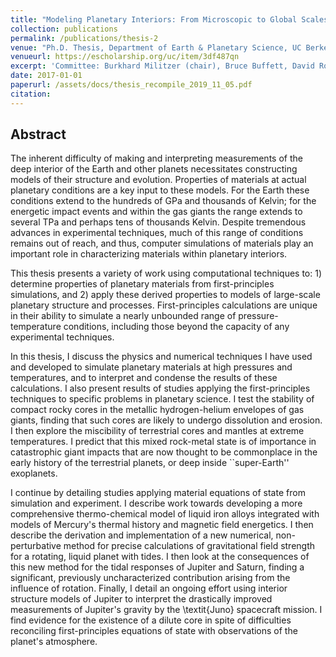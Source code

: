 ```yaml
---
title: "Modeling Planetary Interiors: From Microscopic to Global Scales"
collection: publications
permalink: /publications/thesis-2
venue: "Ph.D. Thesis, Department of Earth & Planetary Science, UC Berkeley"
venueurl: https://escholarship.org/uc/item/3df487qn
excerpt: 'Committee: Burkhard Militzer (chair), Bruce Buffett, David Romps, Eugene Chiang'
date: 2017-01-01
paperurl: /assets/docs/thesis_recompile_2019_11_05.pdf
citation: 
---
```


## Abstract
The inherent difficulty of making and interpreting measurements of the deep interior
of the Earth and other planets necessitates constructing models of their structure
and evolution.  Properties of materials at actual planetary conditions are a key
input to these models. For the Earth these conditions extend to the hundreds of GPa
and thousands of Kelvin; for the energetic impact events and within the gas giants
the range extends to several TPa and perhaps tens of thousands Kelvin.  Despite
tremendous advances in experimental techniques, much of this range of conditions
remains out of reach, and thus, computer simulations of materials play an important
role in characterizing materials within planetary interiors.

This thesis presents a variety of work using computational techniques to: 1)
determine properties of planetary materials from first-principles simulations, and 2)
apply these derived properties to models of large-scale planetary structure and
processes. First-principles calculations are unique in their ability to simulate a
nearly unbounded range of pressure-temperature conditions, including those beyond the
capacity of any experimental techniques. 

In this thesis, I discuss the physics and numerical techniques I have used and
developed to simulate planetary materials at high pressures and temperatures, and to
interpret and condense the results of these calculations. I also present results of
studies applying the first-principles techniques to specific problems in planetary
science. I test the stability of compact rocky cores in the metallic hydrogen-helium
envelopes of gas giants, finding that such cores are likely to undergo dissolution
and erosion.  I then explore the miscibility of terrestrial cores and mantles at
extreme temperatures. I predict that this mixed rock-metal state is of
importance in catastrophic giant impacts that are now thought to be commonplace in
the early history of the terrestrial planets, or deep inside ``super-Earth''
exoplanets. 

I continue by detailing studies applying material equations of state from simulation
and experiment. I describe work towards developing a more comprehensive
thermo-chemical model of liquid iron alloys integrated with models of Mercury's
thermal history and magnetic field energetics. I then describe the derivation and
implementation of a new numerical, non-perturbative method for precise calculations
of gravitational field strength for a rotating, liquid planet with tides. I then look
at the consequences of this new method for the tidal responses of Jupiter and Saturn,
finding a significant, previously uncharacterized contribution arising from the
influence of rotation.  Finally, I detail an ongoing effort using interior structure
models of Jupiter to interpret the drastically improved measurements of Jupiter's
gravity by the \textit{Juno} spacecraft mission. I find evidence for the
existence of a dilute core in spite of difficulties reconciling first-principles
equations of state with observations of the planet's atmosphere.


